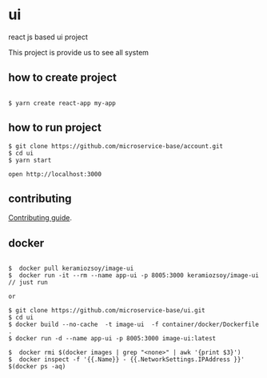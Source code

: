 # ui
react js based ui project

This project is provide us to see all system



## how to create project

```

$ yarn create react-app my-app

```

## how to run project
```
$ git clone https://github.com/microservice-base/account.git
$ cd ui
$ yarn start

open http://localhost:3000

```


## contributing

[Contributing guide](CONTRIBUTING.md).


## docker 

```

$  docker pull keramiozsoy/image-ui
$  docker run -it --rm --name app-ui -p 8005:3000 keramiozsoy/image-ui // just run

or

$ git clone https://github.com/microservice-base/ui.git
$ cd ui 
$ docker build --no-cache  -t image-ui  -f container/docker/Dockerfile .
$ docker run -d --name app-ui -p 8005:3000 image-ui:latest

$  docker rmi $(docker images | grep "<none>" | awk '{print $3}')
$  docker inspect -f '{{.Name}} - {{.NetworkSettings.IPAddress }}' $(docker ps -aq)


```

